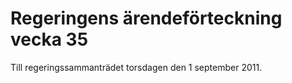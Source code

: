 # Regeringens ärendeförteckning vecka 35

Till regeringssammanträdet torsdagen den 1 september 2011.
